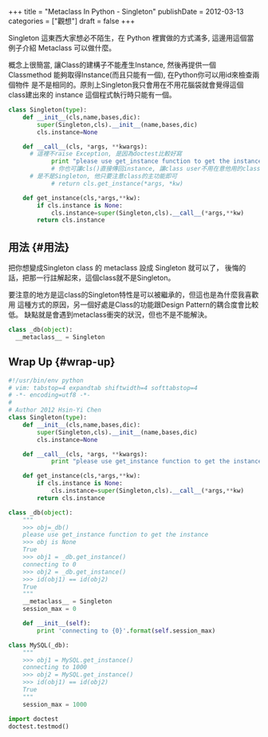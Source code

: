 +++
title = "Metaclass In Python - Singleton"
publishDate = 2012-03-13
categories = ["觀想"]
draft = false
+++

Singleton 這東西大家想必不陌生，在 Python 裡實做的方式滿多, 這邊用這個當例子介紹 Metaclass 可以做什麼。

概念上很簡當, 讓Class的建構子不能產生Instance, 然後再提供一個 Classmethod 能夠取得Instance(而且只能有一個), 在Python你可以用id來檢查兩個物件 是不是相同的。原則上Singleton我只會用在不用花腦袋就會覺得這個class建出來的 instance 這個程式執行時只能有一個。

```python
class Singleton(type):
    def __init__(cls,name,bases,dic):
        super(Singleton,cls).__init__(name,bases,dic)
        cls.instance=None

    def __call__(cls, *args, **kwargs):
      # 這裡不raise Exception, 是因為doctest比較好寫
            print "please use get_instance function to get the instance"
            # 你也可讓cls()直接傳回instance, 讓class user不用在意他用的class
      # 是不是Singleton, 他只要注意class的主功能即可
            # return cls.get_instance(*args, *kw)

    def get_instance(cls,*args,**kw):
        if cls.instance is None:
            cls.instance=super(Singleton,cls).__call__(*args,**kw)
        return cls.instance
```


## 用法 {#用法}

把你想變成Singleton class 的 metaclass 設成 Singleton 就可以了， 後悔的話，把那一行註解起來，這個class就不是Singleton。

要注意的地方是這class的Singleton特性是可以被繼承的，但這也是為什麼我喜歡用 這種方式的原因，另一個好處是Class的功能跟Design Pattern的耦合度會比較低。 缺點就是會遇到metaclass衝突的狀況，但也不是不能解決。

```python
class _db(object):
  __metaclass__ = Singleton
```


## Wrap Up {#wrap-up}

```python
#!/usr/bin/env python
# vim: tabstop=4 expandtab shiftwidth=4 softtabstop=4
# -*- encoding=utf8 -*-
#
# Author 2012 Hsin-Yi Chen
class Singleton(type):
    def __init__(cls,name,bases,dic):
        super(Singleton,cls).__init__(name,bases,dic)
        cls.instance=None

    def __call__(cls, *args, **kwargs):
            print "please use get_instance function to get the instance"

    def get_instance(cls,*args,**kw):
        if cls.instance is None:
            cls.instance=super(Singleton,cls).__call__(*args,**kw)
        return cls.instance

class _db(object):
    """
    >>> obj=_db()
    please use get_instance function to get the instance
    >>> obj is None
    True
    >>> obj1 = _db.get_instance()
    connecting to 0
    >>> obj2 = _db.get_instance()
    >>> id(obj1) == id(obj2)
    True
    """
    __metaclass__ = Singleton
    session_max = 0

    def __init__(self):
        print 'connecting to {0}'.format(self.session_max)

class MySQL(_db):
    """
    >>> obj1 = MySQL.get_instance()
    connecting to 1000
    >>> obj2 = MySQL.get_instance()
    >>> id(obj1) == id(obj2)
    True
    """
    session_max = 1000

import doctest
doctest.testmod()
```
